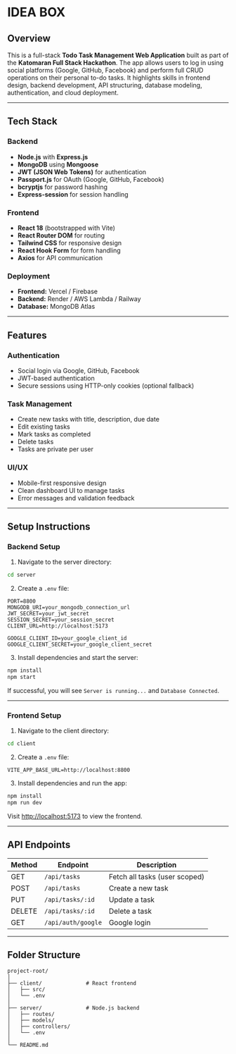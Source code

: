 #  IDEA BOX

##  Overview

This is a full-stack **Todo Task Management Web Application** built as part of the **Katomaran Full Stack Hackathon**. The app allows users to log in using social platforms (Google, GitHub, Facebook) and perform full CRUD operations on their personal to-do tasks. It highlights skills in frontend design, backend development, API structuring, database modeling, authentication, and cloud deployment.

---



##  Tech Stack

### Backend

- **Node.js** with **Express.js**
- **MongoDB** using **Mongoose**
- **JWT (JSON Web Tokens)** for authentication
- **Passport.js** for OAuth (Google, GitHub, Facebook)
- **bcryptjs** for password hashing
- **Express-session** for session handling

### Frontend

- **React 18** (bootstrapped with Vite)
- **React Router DOM** for routing
- **Tailwind CSS** for responsive design
- **React Hook Form** for form handling
- **Axios** for API communication

### Deployment

- **Frontend:** Vercel / Firebase
- **Backend:** Render / AWS Lambda / Railway
- **Database:** MongoDB Atlas

---

##  Features

###  Authentication

- Social login via Google, GitHub, Facebook
- JWT-based authentication
- Secure sessions using HTTP-only cookies (optional fallback)

###  Task Management

- Create new tasks with title, description, due date
- Edit existing tasks
- Mark tasks as completed
- Delete tasks
- Tasks are private per user

###  UI/UX

- Mobile-first responsive design
- Clean dashboard UI to manage tasks
- Error messages and validation feedback

---

##  Setup Instructions

###  Backend Setup

1. Navigate to the server directory:

```bash
cd server
```

2. Create a `.env` file:

```env
PORT=8800
MONGODB_URI=your_mongodb_connection_url
JWT_SECRET=your_jwt_secret
SESSION_SECRET=your_session_secret
CLIENT_URL=http://localhost:5173

GOOGLE_CLIENT_ID=your_google_client_id
GOOGLE_CLIENT_SECRET=your_google_client_secret

```

3. Install dependencies and start the server:

```bash
npm install
npm start
```

If successful, you will see `Server is running...` and `Database Connected`.

---

###  Frontend Setup

1. Navigate to the client directory:

```bash
cd client
```

2. Create a `.env` file:

```env
VITE_APP_BASE_URL=http://localhost:8800
```

3. Install dependencies and run the app:

```bash
npm install
npm run dev
```

Visit [http://localhost:5173](http://localhost:5173) to view the frontend.

---

##  API Endpoints

| Method | Endpoint             | Description                   |
| ------ | -------------------- | ----------------------------- |
| GET    | `/api/tasks`         | Fetch all tasks (user scoped) |
| POST   | `/api/tasks`         | Create a new task             |
| PUT    | `/api/tasks/:id`     | Update a task                 |
| DELETE | `/api/tasks/:id`     | Delete a task                 |
| GET    | `/api/auth/google`   | Google login                  |

---

##  Folder Structure

```
project-root/
│
├── client/              # React frontend
│   ├── src/
│   └── .env
│
├── server/              # Node.js backend
│   ├── routes/
│   ├── models/
│   ├── controllers/
│   └── .env
│
└── README.md
```
